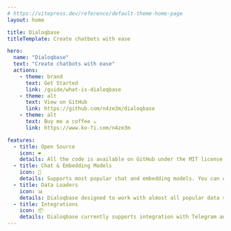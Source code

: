 ```yaml
---
# https://vitepress.dev/reference/default-theme-home-page
layout: home

title: Dialoqbase
titleTemplate: Create chatbots with ease

hero:
  name: "Dialoqbase"
  text: "Create chatbots with ease"
  actions:
    - theme: brand
      text: Get Started
      link: /guide/what-is-dialoqbase
    - theme: alt
      text: View on GitHub
      link: https://github.com/n4ze3m/dialoqbase
    - theme: alt
      text: Buy me a coffee ☕
      link: https://www.ko-fi.com/n4ze3m

features:
  - title: Open Source
    icon: ❤
    details: All the code is available on GitHub under the MIT license and free for commercial use.
  - title: Chat & Embedding Models
    icon: 🤖
    details: Supports most popular chat and embedding models. You can choose the one that suits your needs.
  - title: Data Loaders
    icon: 📊
    details: Dialoqbase designed to work with almost all popular data sources (Website, PDF, docx, txt, etc.).
  - title: Integrations
    icon: 📦
    details: Dialoqbase currently supports integration with Telegram and Webpage. More integrations are coming soon.
---
```


